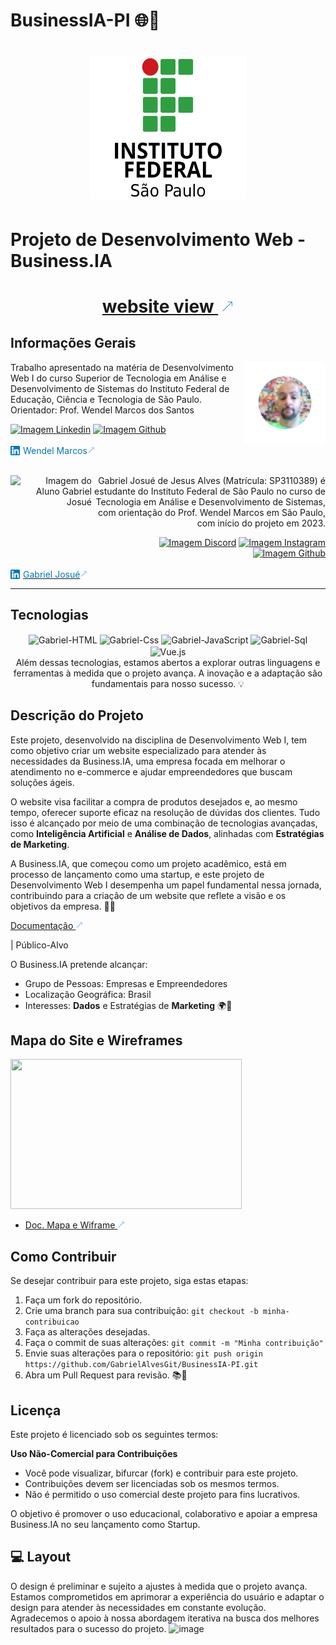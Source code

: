 # BusinessIA-PI 🌐🚀
<link rel="stylesheet" href="https://cdnjs.cloudflare.com/ajax/libs/font-awesome/6.1.0/css/all.min.css">
<h1 align="center">
  <img src="./assets/img/logo-instituto.png" alt="Imagem do IFSP" width="250" height="230" style="border-radius: 50;">
</h1>

# Projeto de Desenvolvimento Web - Business.IA

<h1 align="center">
  <a href="https://6546b8a8ffce14594668e39b--sprightly-pothos-2f8718.netlify.app/">website view <img src="./assets/img/iconAcimaDireitaBlue.png" alt="Imagem/Icone seta a direita blue" style="width: 20px; height: 20px; margin-left: 5px;"></a>
</h1>

## Informações Gerais

<!-- Informações do curso de professor -->
<div align="left"> 
<img align="right" width="130px" height="130px" src="./assets/img/profWendelMarcos.png" alt="Imagem do Professor Wendel Marcos"><p>Trabalho apresentado na matéria de Desenvolvimento Web I
                do curso Superior de Tecnologia em Análise e
                Desenvolvimento de Sistemas do Instituto Federal de
                Educação, Ciência e Tecnologia de São Paulo.
                Orientador: Prof. Wendel Marcos dos Santos 
        </p>
<!-- Redirecionamento de para redes sociais com Icones -->
 <div>   
  <a href="https://www.linkedin.com/in/wendelmarcosdossantos/" target="_blank"><img src="https://img.shields.io/badge/LinkedIn-0077B5?style=for-the-badge&logo=linkedin&logoColor=white"  alt="Imagem Linkedin"></a> 
  <a href="#" target="_blank"><img src="https://img.shields.io/badge/GitHub-100000?style=for-the-badge&logo=github&logoColor=white"  alt="Imagem Github"></a>
</div>
</div></br>
<!-- Redirecionamento de para redes sociais Redirecionamento -->
<div align="right">
  <a  href="https://www.linkedin.com/in/wendelmarcosdossantos/" style="text-decoration: none;">
      <span style="display: flex; align-items: center; white-space: nowrap;  color: #0077B5">
         <img src="./assets/img/iconeLinkedin.png" alt="LinkedIn Icon" style="width: 15px; height: 15px; margin-right: 5px;"> Wendel Marcos <img src="./assets/img/iconAcimaDireitaBlue.png" alt="Imagem Seta A Direita Blue" style="width: 12px; height: 12px; ">
     </span>
  </a>
</div></br>
<!--****************************************************************************************************************-->
<!-- Informações do Aluno -->
<div align="right" > 
<img align="left"  width="130px" height="130px" src="./assets/img/alunoGabrielJosué.png" alt="Imagem do Aluno Gabriel Josué"> </p>Gabriel Josué de Jesus Alves (Matrícula: SP3110389) é estudante do Instituto Federal de São Paulo no curso de Tecnologia em Análise e Desenvolvimento de Sistemas, com orientação do Prof. Wendel Marcos em São Paulo, com início do projeto em 2023.
        </p>
<!-- Redirecionamento de para redes sociais com Icones -->
 <div>   
  <a href="https://discord.com/channels/@me" target="_blank"><img src="https://img.shields.io/badge/LinkedIn-0077B5?style=for-the-badge&logo=linkedin&logoColor=white"  alt="Imagem Discord" ></a> 
  <a href="https://instagram.com/gabrielalves.s" target="_blank"><img src="https://img.shields.io/badge/-Instagram-%23E4405F?style=for-the-badge&logo=instagram&logoColor=white" alt="Imagem Instagram" target="_blank"></a>
  <a href="https://github.com/GabrielAlvesGit" target="_blank"><img src="https://img.shields.io/badge/GitHub-100000?style=for-the-badge&logo=github&logoColor=white"  alt="Imagem Github"></a>
</div>
</div></br>
<!-- Redirecionamento de para redes sociais Redirecionamento -->
<div align="left">
   <a href="https://www.linkedin.com/in/gabrielalv3s/">
    <span style="display: flex; align-items: center; white-space: nowrap;  color: #0077B5">
      <img src="./assets/img/iconeLinkedin.png" alt="LinkedIn Icon" style="width: 15px; height: 15px; margin-right: 5px;"> Gabriel Josué <img src="./assets/img/iconAcimaDireitaBlue.png" alt="Imagem Seta A Direita Blue" style="width: 12px; height: 12px; ">
    </span>
  </a>
</div>
<!--****************************************************************************************************************-->

---
## Tecnologias
<div align="center">
    <img align="center" alt="Gabriel-HTML" height="45" width="55" src="https://cdn.jsdelivr.net/gh/devicons/devicon/icons/html5/html5-original-wordmark.svg">
    <img align="center" alt="Gabriel-Css" height="45" width="55" src="https://cdn.jsdelivr.net/gh/devicons/devicon/icons/css3/css3-original-wordmark.svg">
    <img align="center" alt="Gabriel-JavaScript" height="45" width="55" src="https://cdn.jsdelivr.net/gh/devicons/devicon/icons/javascript/javascript-plain.svg">
    <img align="center" alt="Gabriel-Sql" height="45" width="55" src="https://cdn.jsdelivr.net/gh/devicons/devicon/icons/microsoftsqlserver/microsoftsqlserver-plain-wordmark.svg" >
    <img align="center" alt="Vue.js" height="45" width="55" src="https://cdn.jsdelivr.net/gh/devicons/devicon/icons/vuejs/vuejs-original-wordmark.svg" ></br>
    Além dessas tecnologias, estamos abertos a explorar outras linguagens e ferramentas à medida que o projeto avança. A inovação e a adaptação são fundamentais para nosso sucesso. 💡
</div>

## Descrição do Projeto
<p>
Este projeto, desenvolvido na disciplina de Desenvolvimento Web I, tem como objetivo criar um website especializado para atender às necessidades da Business.IA, uma empresa focada em melhorar o atendimento no e-commerce e ajudar empreendedores que buscam soluções ágeis.

O website visa facilitar a compra de produtos desejados e, ao mesmo tempo, oferecer suporte eficaz na resolução de dúvidas dos clientes. Tudo isso é alcançado por meio de uma combinação de tecnologias avançadas, como **Inteligência Artificial** e **Análise de Dados**, alinhadas com **Estratégias de Marketing**.

A Business.IA, que começou como um projeto acadêmico, está em processo de lançamento como uma startup, e este projeto de Desenvolvimento Web I desempenha um papel fundamental nessa jornada, contribuindo para a criação de um website que reflete a visão e os objetivos da empresa. 🛒🤖
</p>

<a href="https://drive.google.com/file/d/1UBcM8Y85_XLCzrGDgVAndn3mWEvm9apA/view?usp=sharing">Documentação <img src="./assets/img/iconAcimaDireitaBlue.png" alt="Imagem Seta A Direita Blue" style="width: 12px; height: 12px; "></a>



<p>| Público-Alvo 
  
 O Business.IA pretende alcançar:
- Grupo de Pessoas: Empresas e Empreendedores
- Localização Geográfica: Brasil
- Interesses: **Dados** e Estratégias de **Marketing** 🌍🎯
</p>

## Mapa do Site e Wireframes
<img src="https://github.com/GabrielAlvesGit/BusinessIA-PI/assets/102634725/37ec0319-eb7e-4c69-aec7-8ba2ad5e1829" width="370" height="240">

-   [Doc. Mapa e Wiframe <i class="fas fa-arrow-right" width="30" height="20" style="transform: rotate(-5deg);"></i>](https://drive.google.com/file/d/1UBcM8Y85_XLCzrGDgVAndn3mWEvm9apA/view?usp=sharing) <img src="./assets/img/iconAcimaDireitaBlue.png" alt="Imagem Seta A Direita Blue" style="width: 12px; height: 12px; ">

## Como Contribuir

Se desejar contribuir para este projeto, siga estas etapas:

1. Faça um fork do repositório.
2. Crie uma branch para sua contribuição: `git checkout -b minha-contribuicao`
3. Faça as alterações desejadas.
4. Faça o commit de suas alterações: `git commit -m "Minha contribuição"`
5. Envie suas alterações para o repositório: `git push origin https://github.com/GabrielAlvesGit/BusinessIA-PI.git`
6. Abra um Pull Request para revisão. 📚🤝

## Licença

Este projeto é licenciado sob os seguintes termos:

**Uso Não-Comercial para Contribuições**

-   Você pode visualizar, bifurcar (fork) e contribuir para este projeto.
-   Contribuições devem ser licenciadas sob os mesmos termos.
-   Não é permitido o uso comercial deste projeto para fins lucrativos.

O objetivo é promover o uso educacional, colaborativo e apoiar a empresa Business.IA no seu lançamento como Startup.

## 💻 Layout
O design é preliminar e sujeito a ajustes à medida que o projeto avança. Estamos comprometidos em aprimorar a experiência do usuário e adaptar o design para atender às necessidades em constante evolução. Agradecemos o apoio à nossa abordagem iterativa na busca dos melhores resultados para o sucesso do projeto.
![image](https://github.com/GabrielAlvesGit/BusinessIA-PI/assets/102634725/a09ff241-a79b-4873-a71f-3fb237ef8270)



          

